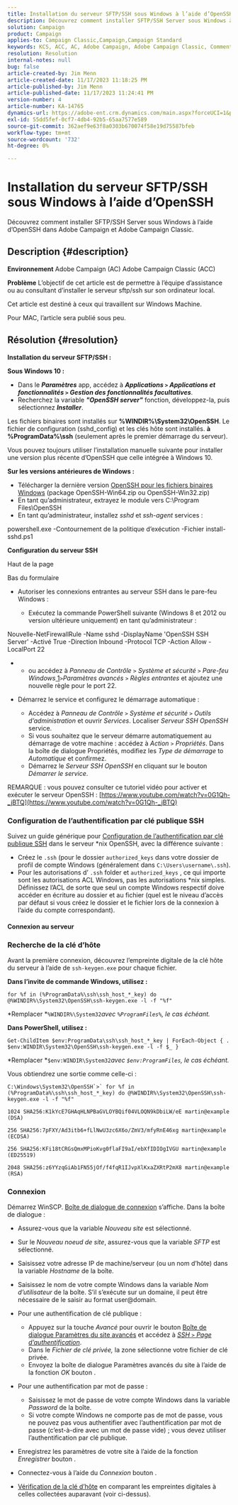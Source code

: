 ```yaml
---
title: Installation du serveur SFTP/SSH sous Windows à l’aide d’OpenSSH
description: Découvrez comment installer SFTP/SSH Server sous Windows à l’aide d’OpenSSH dans Adobe Campaign et Adobe Campaign Classic.
solution: Campaign
product: Campaign
applies-to: Campaign Classic,Campaign,Campaign Standard
keywords: KCS, ACC, AC, Adobe Campaign, Adobe Campaign Classic, Comment, Installer SFTP/SSH Server, Windows, OpenSSH
resolution: Resolution
internal-notes: null
bug: false
article-created-by: Jim Menn
article-created-date: 11/17/2023 11:18:25 PM
article-published-by: Jim Menn
article-published-date: 11/17/2023 11:24:41 PM
version-number: 4
article-number: KA-14765
dynamics-url: https://adobe-ent.crm.dynamics.com/main.aspx?forceUCI=1&pagetype=entityrecord&etn=knowledgearticle&id=1e189596-9f85-ee11-8179-6045bd006268
exl-id: 55dd5fef-0cf7-4db4-92b5-65aa7577e589
source-git-commit: 362aef9e63f8a0303b670074f58e19d75587bfeb
workflow-type: tm+mt
source-wordcount: '732'
ht-degree: 0%

---
```


# Installation du serveur SFTP/SSH sous Windows à l’aide d’OpenSSH


Découvrez comment installer SFTP/SSH Server sous Windows à l’aide d’OpenSSH dans Adobe Campaign et Adobe Campaign Classic.

## Description {#description}


<b>Environnement</b>
Adobe Campaign (AC) Adobe Campaign Classic (ACC)

<b>Problème</b>
L’objectif de cet article est de permettre à l’équipe d’assistance ou au consultant d’installer le serveur sftp/ssh sur son ordinateur local.

Cet article est destiné à ceux qui travaillent sur Windows Machine.

Pour MAC, l’article sera publié sous peu.


## Résolution {#resolution}


<b>Installation du serveur SFTP/SSH :</b>

<b>Sous Windows 10 :</b>

- Dans le <b>*Paramètres</b>* app, accédez à <b>*Applications `>`  Applications et fonctionnalités `>`  Gestion des fonctionnalités facultatives</b>*.
- Recherchez la variable <b>*&quot;OpenSSH server&quot;</b>* fonction, développez-la, puis sélectionnez <b>*Installer</b>*.


Les fichiers binaires sont installés sur <b>%WINDIR%\System32\OpenSSH</b>. Le fichier de configuration (sshd_config) et les clés hôte sont installés. <b>à %ProgramData%\ssh</b> (seulement après le premier démarrage du serveur).

Vous pouvez toujours utiliser l’installation manuelle suivante pour installer une version plus récente d’OpenSSH que celle intégrée à Windows 10.

<b>Sur les versions antérieures de Windows :</b>

- Télécharger la dernière version [OpenSSH pour les fichiers binaires Windows](https://github.com/PowerShell/Win32-OpenSSH/releases "https://github.com/PowerShell/Win32-OpenSSH/releases") (package OpenSSH-Win64.zip ou OpenSSH-Win32.zip)
- En tant qu’administrateur, extrayez le module vers C:\Program Files\OpenSSH
- En tant qu’administrateur, installez *sshd* et *ssh-agent* services :


powershell.exe -Contournement de la politique d’exécution -Fichier install-sshd.ps1



<b>Configuration du serveur SSH</b>

Haut de la page

Bas du formulaire

- Autoriser les connexions entrantes au serveur SSH dans le pare-feu Windows :

   - Exécutez la commande PowerShell suivante (Windows 8 et 2012 ou version ultérieure uniquement) en tant qu’administrateur :


Nouvelle-NetFirewallRule -Name sshd -DisplayName &#39;OpenSSH SSH Server&#39; -Activé True -Direction Inbound -Protocol TCP -Action Allow -LocalPort 22

- 
   - ou accédez à *Panneau de Contrôle `>`  Système et sécurité `>`  Pare-feu Windows*[ 1](https://winscp.net/eng/docs/guide_windows_openssh_server#fn1)*`>`Paramètres avancés `>`  Règles entrantes* et ajoutez une nouvelle règle pour le port 22.
- Démarrez le service et configurez le démarrage automatique :

   - Accédez à *Panneau de Contrôle `>`  Système et sécurité `>`  Outils d’administration* et ouvrir *Services*. Localiser *Serveur SSH OpenSSH* service.
   - Si vous souhaitez que le serveur démarre automatiquement au démarrage de votre machine : accédez à *Action `>`  Propriétés*. Dans la boîte de dialogue Propriétés, modifiez les *Type de démarrage* to *Automatique* et confirmez.
   - Démarrez le *Serveur SSH OpenSSH* en cliquant sur le bouton *Démarrer le service*.


REMARQUE : vous pouvez consulter ce tutoriel vidéo pour activer et exécuter le serveur OpenSSH : [https://www.youtube.com/watch?v=0G1Qh-_jBTQ](https://www.youtube.com/watch?v=0G1Qh-_jBTQ)





### Configuration de l’authentification par clé publique SSH



Suivez un guide générique pour [Configuration de l’authentification par clé publique SSH](https://winscp.net/eng/docs/guide_public_key) dans le serveur \*nix OpenSSH, avec la différence suivante :

- Créez le `.ssh` (pour le dossier `authorized_keys` dans votre dossier de profil de compte Windows (généralement dans `C:\Users\username\.ssh`).
- Pour les autorisations d’ `.ssh` folder et `authorized_keys` , ce qui importe sont les autorisations ACL Windows, pas les autorisations \*nix simples. Définissez l’ACL de sorte que seul un compte Windows respectif doive accéder en écriture au dossier et au fichier (quel est le niveau d’accès par défaut si vous créez le dossier et le fichier lors de la connexion à l’aide du compte correspondant).




#### Connexion au serveur



### <b>Recherche de la clé d’hôte</b>

Avant la première connexion, découvrez l’empreinte digitale de la clé hôte du serveur à l’aide de `ssh-keygen.exe` pour chaque fichier.

<b>Dans l’invite de commande Windows, utilisez : </b>


```
for %f in (%ProgramData%\ssh\ssh_host_*_key) do @%WINDIR%\System32\OpenSSH\ssh-keygen.exe -l -f "%f"
```


*Remplacer *`%WINDIR%\System32`*avec *`%ProgramFiles%`*, le cas échéant.*

<b>Dans PowerShell, utilisez : </b>


```
Get-ChildItem $env:ProgramData\ssh\ssh_host_*_key | ForEach-Object { . $env:WINDIR\System32\OpenSSH\ssh-keygen.exe -l -f $_ }
```


*Remplacer *`$env:WINDIR\System32`*avec *`$env:ProgramFiles`*, le cas échéant.*

Vous obtiendrez une sortie comme celle-ci :


```
C:\Windows\System32\OpenSSH`>` for %f in (%ProgramData%\ssh\ssh_host_*_key) do @%WINDIR%\System32\OpenSSH\ssh-keygen.exe -l -f "%f"
```



```
1024 SHA256:K1kYcE7GHAqHLNPBaGVLOYBQif04VLOQN9kDbiLW/eE martin@example (DSA)
```



```
256 SHA256:7pFXY/Ad3itb6+fLlNwU3zc6X6o/ZmV3/mfyRnE46xg martin@example (ECDSA)
```



```
256 SHA256:KFi18tCRGsQmxMPioKvg0flaFI9aI/ebXfIDIOgIVGU martin@example (ED25519)
```



```
2048 SHA256:z6YYzqGiAb1FN55jOf/f4fqR1IJvpXlKxaZXRtP2mX8 martin@example (RSA)
```




### Connexion



Démarrez WinSCP. [Boîte de dialogue de connexion](https://winscp.net/eng/docs/ui_login) s’affiche. Dans la boîte de dialogue :

- Assurez-vous que la variable *Nouveau site* est sélectionné.
- Sur le *Nouveau noeud de site*, assurez-vous que la variable *SFTP* est sélectionné.
- Saisissez votre adresse IP de machine/serveur (ou un nom d’hôte) dans la variable *Hostname* de la boîte.
- Saisissez le nom de votre compte Windows dans la variable *Nom d’utilisateur* de la boîte. S’il s’exécute sur un domaine, il peut être nécessaire de le saisir au format user@domain.
- Pour une authentification de clé publique :

   - Appuyez sur la touche *Avancé* pour ouvrir le bouton [Boîte de dialogue Paramètres du site avancés](https://winscp.net/eng/docs/ui_login_advanced) et accédez à *[SSH `>`  Page d’authentification](https://winscp.net/eng/docs/ui_login_authentication)*.
   - Dans le *Fichier de clé privée,* la zone sélectionne votre fichier de clé privée.
   - Envoyez la boîte de dialogue Paramètres avancés du site à l’aide de la fonction *OK* bouton .
- Pour une authentification par mot de passe :

   - Saisissez le mot de passe de votre compte Windows dans la variable *Password* de la boîte.
   - Si votre compte Windows ne comporte pas de mot de passe, vous ne pouvez pas vous authentifier avec l’authentification par mot de passe (c’est-à-dire avec un mot de passe vide) ; vous devez utiliser l’authentification par clé publique.
- Enregistrez les paramètres de votre site à l’aide de la fonction *Enregistrer* bouton .
- Connectez-vous à l’aide du *Connexion* bouton .
- [Vérification de la clé d’hôte](https://winscp.net/eng/docs/ssh_verifying_the_host_key) en comparant les empreintes digitales à celles collectées auparavant (voir ci-dessus).
